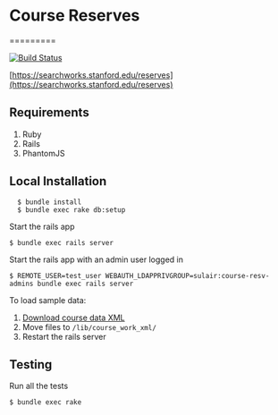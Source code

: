# Course Reserves
=========

[![Build Status](https://travis-ci.org/sul-dlss/course_reserves.svg?branch=master)](https://travis-ci.org/sul-dlss/course_reserves)

[https://searchworks.stanford.edu/reserves](https://searchworks.stanford.edu/reserves)

## Requirements
1. Ruby
2. Rails
3. PhantomJS

## Local Installation
```
  $ bundle install
  $ bundle exec rake db:setup
```

Start the rails app
  ```
  $ bundle exec rails server
  ```

Start the rails app with an admin user logged in
  ```
  $ REMOTE_USER=test_user WEBAUTH_LDAPPRIVGROUP=sulair:course-resv-admins bundle exec rails server
  ```

To load sample data:
1. [Download course data XML](https://consul.stanford.edu/display/SYSTEMS/Registry+Course+Harvesting)
2. Move files to `/lib/course_work_xml/`
3. Restart the rails server

## Testing

Run all the tests
  ```
  $ bundle exec rake
  ```
